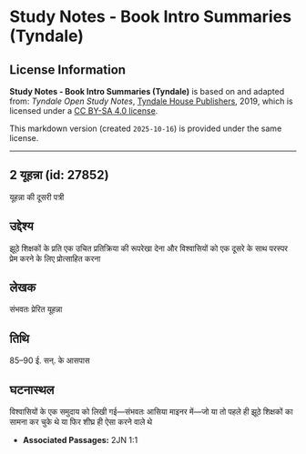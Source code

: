 # Study Notes - Book Intro Summaries (Tyndale)

## License Information

**Study Notes - Book Intro Summaries (Tyndale)** is based on and adapted from: _Tyndale Open Study Notes_, [Tyndale House Publishers](https://tyndaleopenresources.com/), 2019, which is licensed under a [CC BY-SA 4.0 license](https://creativecommons.org/licenses/by-sa/4.0/legalcode.en).

This markdown version (created `2025-10-16`) is provided under the same license.



--------------------------------

## 2 यूहन्ना (id: 27852)

यूहन्ना की दूसरी पत्री

उद्देश्य
--------

झूठे शिक्षकों के प्रति एक उचित प्रतिक्रिया की रूपरेखा देना और विश्वासियों को एक दूसरे के साथ परस्पर प्रेम करने के लिए प्रोत्साहित करना

लेखक
----

संभवतः प्रेरित यूहन्ना

तिथि
----

85–90 ई. सन्. के आसपास

घटनास्थल
--------

विश्वासियों के एक समुदाय को लिखी गई—संभवतः आसिया माइनर में—जो या तो पहले ही झूठे शिक्षकों का सामना कर चुके थे या फिर शीघ्र ही ऐसा करने वाले थे

* **Associated Passages:** 2JN 1:1

